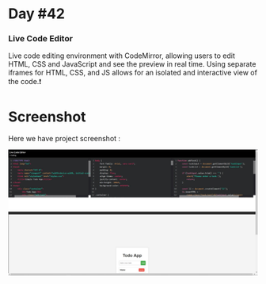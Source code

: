 # Day #42

### Live Code Editor
Live code editing environment with CodeMirror, allowing users to edit HTML, CSS and JavaScript and see the preview in real time. Using separate iframes for HTML, CSS, and JS allows for an isolated and interactive view of the code.❗️

# Screenshot
Here we have project screenshot :

![screenshot](screenshot.png)
